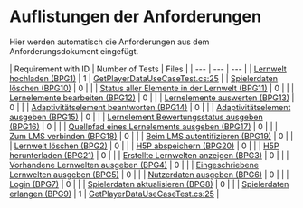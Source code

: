 # Auflistungen der Anforderungen

Hier werden automatisch die Anforderungen aus dem Anforderungsdokument eingefügt.

[//]: # (Script-Start)
| Requirement with ID | Number of Tests | Files |
| --- | --- | --- |
| [Lernwelt hochladen (BPG1)](BPG1.md) | 1 | [GetPlayerDataUseCaseTest.cs:25](https://github.com/ProjektAdLer/AdLerBackend/blob/main/AdLerBackend.Application.UnitTests/Player/GetPlayerData/GetPlayerDataUseCaseTest.cs#L25) |
| [Spielerdaten löschen (BPG10)](BPG10.md) | 0 |  |
| [Status aller Elemente in der Lernwelt (BPG11)](BPG11.md) | 0 |  |
| [Lernelemente bearbeiten (BPG12)](BPG12.md) | 0 |  |
| [Lernelemente auswerten (BPG13)](BPG13.md) | 0 |  |
| [Adaptivitätselement beantworten (BPG14)](BPG14.md) | 0 |  |
| [Adaptivitätselement ausgeben (BPG15)](BPG15.md) | 0 |  |
| [Lernelement Bewertungsstatus ausgeben (BPG16)](BPG16.md) | 0 |  |
| [Quellpfad eines Lernelements ausgeben (BPG17)](BPG17.md) | 0 |  |
| [Zum LMS verbinden (BPG18)](BPG18.md) | 0 |  |
| [Beim LMS autentifizieren (BPG19)](BPG19.md) | 0 |  |
| [Lernwelt löschen (BPG2)](BPG2.md) | 0 |  |
| [H5P abspeichern (BPG20)](BPG20.md) | 0 |  |
| [H5P herunterladen (BPG21)](BPG21.md) | 0 |  |
| [Erstellte Lernwelten anzeigen (BPG3)](BPG3.md) | 0 |  |
| [Vorhandene Lernwelten ausgeben (BPG4)](BPG4.md) | 0 |  |
| [Eingeschriebene Lernwelten ausgeben (BPG5)](BPG5.md) | 0 |  |
| [Nutzerdaten ausgeben (BPG6)](BPG6.md) | 0 |  |
| [Login (BPG7)](BPG7.md) | 0 |  |
| [Spielerdaten aktualisieren (BPG8)](BPG8.md) | 0 |  |
| [Spielerdaten erlangen (BPG9)](BPG9.md) | 1 | [GetPlayerDataUseCaseTest.cs:25](https://github.com/ProjektAdLer/AdLerBackend/blob/main/AdLerBackend.Application.UnitTests/Player/GetPlayerData/GetPlayerDataUseCaseTest.cs#L25) |
